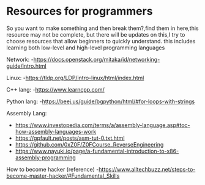 # Resources for programmers
So you want to make something and then break them?,find them in here,this resource may not be complete, but there will be updates on this,I try to choose resources that allow beginners to quickly understand.
this includes learning both low-level and high-level programming languages

Network:
-https://docs.openstack.org/mitaka/id/networking-guide/intro.html

Linux:
-https://tldp.org/LDP/intro-linux/html/index.html

C++ lang:
-https://www.learncpp.com/

Python lang:
-https://beej.us/guide/bgpython/html/#for-loops-with-strings

Assembly Lang:
- https://www.investopedia.com/terms/a/assembly-language.asp#toc-how-assembly-languages-work
- https://gpfault.net/posts/asm-tut-0.txt.html
- https://github.com/0xZ0F/Z0FCourse_ReverseEngineering
- https://www.nayuki.io/page/a-fundamental-introduction-to-x86-assembly-programming


How to become hacker (reference)
-https://www.alltechbuzz.net/steps-to-become-master-hacker/#Fundamental_Skills
